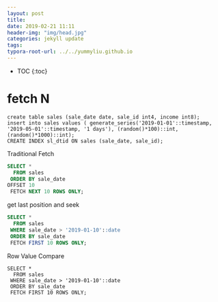 ```yaml
---
layout: post
title: 
date: 2019-02-21 11:11
header-img: "img/head.jpg"
categories: jekyll update
tags:
typora-root-url: ../../yummyliu.github.io
---
```

* TOC
{:toc}
# fetch N

```
create table sales (sale_date date, sale_id int4, income int8);
insert into sales values ( generate_series('2019-01-01'::timestamp, '2019-05-01'::timestamp, '1 days'), (random()*100)::int, (random()*1000)::int);
CREATE INDEX sl_dtid ON sales (sale_date, sale_id);
```



Traditional Fetch

```sql
SELECT *
  FROM sales
 ORDER BY sale_date
OFFSET 10
 FETCH NEXT 10 ROWS ONLY;
```

get last position and seek

```sql
SELECT *
  FROM sales
 WHERE sale_date > '2019-01-10'::date
 ORDER BY sale_date
 FETCH FIRST 10 ROWS ONLY;
```

Row Value Compare

```
SELECT *
  FROM sales
 WHERE sale_date > '2019-01-10'::date
 ORDER BY sale_date
 FETCH FIRST 10 ROWS ONLY;
```

